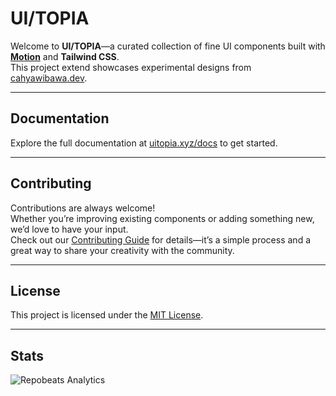 # UI/TOPIA

Welcome to **UI/TOPIA**—a curated collection of fine UI components built with **[Motion](https://motion.dev/)** and **Tailwind CSS**.  
This project extend showcases experimental designs from [cahyawibawa.dev](https://cahyawibawa.dev).

---

## Documentation

Explore the full documentation at [uitopia.xyz/docs](http://uitopia.xyz/docs) to get started.

---

## Contributing

Contributions are always welcome!  
Whether you’re improving existing components or adding something new, we’d love to have your input.  
Check out our [Contributing Guide](/CONTRIBUTING.md) for details—it’s a simple process and a great way to share your creativity with the community.

---

## License

This project is licensed under the [MIT License](/LICENSE).

---

## Stats

![Repobeats Analytics](https://repobeats.axiom.co/api/embed/16b1e8de603fba86ba6461e4201037ff9ea9bb27.svg 'Repobeats analytics image')
